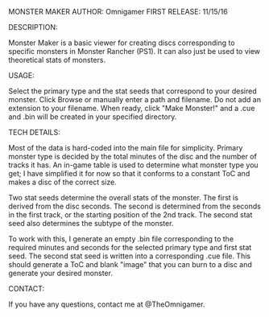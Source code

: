 MONSTER MAKER
AUTHOR: Omnigamer
FIRST RELEASE: 11/15/16


DESCRIPTION:

Monster Maker is a basic viewer for creating discs corresponding to specific monsters in Monster Rancher (PS1). It can also just be used to view theoretical stats of monsters.



USAGE:

Select the primary type and the stat seeds that correspond to your desired monster. Click Browse or manually enter a path and filename. Do not add an extension to your filename. When ready, click "Make Monster!" and a .cue and .bin will be created in your specified directory.


TECH DETAILS:

Most of the data is hard-coded into the main file for simplicity. Primary monster type is decided by the total minutes of the disc and the number of tracks it has. An in-game table is used to determine what monster type you get; I have simplified it for now so that it conforms to a constant ToC and makes a disc of the correct size.

Two stat seeds determine the overall stats of the monster. The first is derived from the disc seconds. The second is determined from the seconds in the first track, or the starting position of the 2nd track. The second stat seed also determines the subtype of the monster.

To work with this, I generate an empty .bin file corresponding to the required minutes and seconds for the selected primary type and first stat seed. The second stat seed is written into a corresponding .cue file. This should generate a ToC and blank "image" that you can burn to a disc and generate your desired monster.


CONTACT:

If you have any questions, contact me at @TheOmnigamer.
